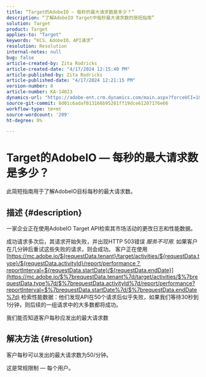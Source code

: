 ```yaml
---
title: “Target的AdobeIO — 每秒的最大请求数是多少？”
description: “了解AdobeIO Target中每秒最大请求数的简短指南”
solution: Target
product: Target
applies-to: "Target"
keywords: “KCS、AdobeIO、API请求”
resolution: Resolution
internal-notes: null
bug: false
article-created-by: Zita Rodricks
article-created-date: "4/17/2024 12:15:40 PM"
article-published-by: Zita Rodricks
article-published-date: "4/17/2024 12:21:15 PM"
version-number: 8
article-number: KA-14023
dynamics-url: "https://adobe-ent.crm.dynamics.com/main.aspx?forceUCI=1&pagetype=entityrecord&etn=knowledgearticle&id=cd280132-b4fc-ee11-a1ff-6045bd0065b6"
source-git-commit: 8d01c6adaf013166b95201ff19dce61207176e66
workflow-type: tm+mt
source-wordcount: '209'
ht-degree: 0%

---
```


# Target的AdobeIO — 每秒的最大请求数是多少？


此简短指南用于了解AdobeIO目标每秒的最大请求数。

## 描述 {#description}


一家企业正在使用AdobeIO Target API检索其市场活动的更改日志和性能数据。

成功请求多次后，其请求开始失败，并出现HTTP 503错误 *服务不可用*. 如果客户在几分钟后重试这些失败的请求，则会成功。 客户正在使用 [https://mc.adobe.io/${requestData.tenant}/target/activities/${requestData.type}/${requestData.activityId}/report/performance？reportInterval=${requestData.startDate}/${requestData.endDate}](https://mc.adobe.io/$%7brequestData.tenant%7d/target/activities/$%7brequestData.type%7d/$%7brequestData.activityId%7d/report/performance?reportInterval=$%7brequestData.startDate%7d/$%7brequestData.endDate%7d) 检索性能数据：他们发现API在50个请求后似乎失败，如果我们等待30秒到1分钟，则后续的一组请求中的大多数都将成功。

我们能否知道客户每秒应发出的最大请求数


## 解决方法 {#resolution}


客户每秒可以发出的最大请求数为50/分钟。

这是常规限制 — 每个用户。
